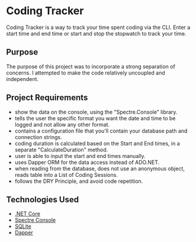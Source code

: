 # Coding Tracker

Coding Tracker is a way to track your time spent coding via the CLI. Enter a start time and end time or start and stop the stopwatch to track your time.

## Purpose

The purpose of this project was to incorporate a strong separation of concerns. I attempted to make the code relatively uncoupled and independent.

## Project Requirements

- show the data on the console, using the "Spectre.Console" library.
- tells the user the specific format you want the date and time to be logged and not allow any other format.
- contains a configuration file that you'll contain your database path and connection strings.
- coding duration is calculated based on the Start and End times, in a separate "CalculateDuration" method.
- user is able to input the start and end times manually.
- uses Dapper ORM for the data access instead of ADO.NET.
- when reading from the database, does not use an anonymous object, reads table into a List of Coding Sessions.
- follows the DRY Principle, and avoid code repetition.

## Technologies Used

- [.NET Core](https://learn.microsoft.com/en-us/dotnet/)
- [Spectre Console](https://spectreconsole.net/)
- [SQLite](https://www.sqlite.org/)
- [Dapper](https://www.learndapper.com/)
